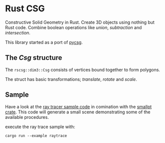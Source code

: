 # Rust CSG
Constructive Solid Geometry in Rust.
Create 3D objects using nothing but Rust code.
Combine boolean operations like *union*, *subtraction* and *intersection*.

This library started as a port of [pycsg](https://github.com/timknip/pycsg/).

## The *Csg* structure
The `rscsg::dim3::Csg` consists of vertices bound together to form polygons.

The struct has basic transformations; *translate*, *rotate* and *scale*.

## Sample
Have a look at the [ray tracer sample code](examples/raytrace.rs) in comination
with the [smallpt crate](https://crates.io/crates/smallpt).
This code will generate a small scene demonstrating some of the available
procedures.

execute the ray trace sample with:
```shell
cargo run --example raytrace
```
